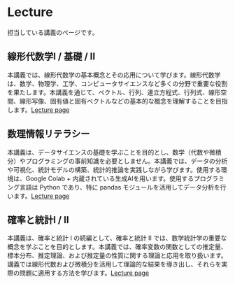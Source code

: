# Lecture
担当している講義のページです。

## 線形代数学I / 基礎 / II
本講義では、線形代数学の基本概念とその応用について学びます。線形代数学は、数学、物理学、工学、コンピュータサイエンスなど多くの分野で重要な役割を果たします。本講義を通じて、ベクトル、行列、連立方程式、行列式、線形空間、線形写像、固有値と固有ベクトルなどの基本的な概念を理解することを目指します。[Lecture page](./LA/index.md)

## 数理情報リテラシー
本講義は、データサイエンスの基礎を学ぶことを目的とし、数学（代数や微積分）やプログラミングの事前知識を必要としません。本講義では、データの分析や可視化、統計モデルの構築、統計的推論を実践しながら学びます。使用する環境は、Google Colab + 内蔵されている生成AIを用います。使用するプログラミング言語は Python であり、特に pandas モジュールを活用してデータ分析を行います。[Lecture page](./SIWS/index.md)

## 確率と統計I / II
本講義は、確率と統計 I の続編として、確率と統計 II では、数学統計学の重要な概念を学ぶことを目的とします。本講義では、確率変数の関数としての推定量、標本分布、推定理論、および推定量の性質に関する理論と応用を取り扱います。講義では線形代数および微積分を活用して理論的な結果を導き出し、それらを実際の問題に適用する方法を学びます。[Lecture page](./SP/index.md)